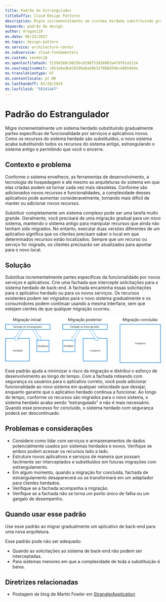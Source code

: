```yaml
---
title: Padrão do Estrangulador
titleSuffix: Cloud Design Patterns
description: Migre incrementalmente um sistema herdado substituindo gradualmente partes específicas de funcionalidade por serviços e aplicativos novos.
keywords: padrão de design
author: dragon119
ms.date: 06/23/2017
ms.topic: design-pattern
ms.service: architecture-center
ms.subservice: cloud-fundamentals
ms.custom: seodec18
ms.openlocfilehash: f139d368c98256c0190753930983a47df81a5134
ms.sourcegitcommit: c053e6edb429299a0ad9b327888d596c48859d4a
ms.translationtype: HT
ms.contentlocale: pt-BR
ms.lasthandoff: 03/20/2019
ms.locfileid: "58241447"
---
```

# <a name="strangler-pattern"></a>Padrão do Estrangulador

Migre incrementalmente um sistema herdado substituindo gradualmente partes específicas de funcionalidade por serviços e aplicativos novos. Como os recursos do sistema herdado são substituídos, o novo sistema acaba substituindo todos os recursos do sistema antigo, estrangulando o sistema antigo e permitindo que você o encerre.

## <a name="context-and-problem"></a>Contexto e problema

Conforme o sistema envelhece, as ferramentas de desenvolvimento, a tecnologia de hospedagem e até mesmo as arquiteturas do sistema em que elas criadas podem se tornar cada vez mais obsoletas. Conforme são adicionados novos recursos e funcionalidades, a complexidade desses aplicativos pode aumentar consideravelmente, tornando mais difícil de manter ou adicionar novos recursos.

Substituir completamente um sistema complexo pode ser uma tarefa muito grande. Geralmente, você precisará de uma migração gradual para um novo sistema, mantendo o sistema antigo para manipular recursos que ainda não tenham sido migrados. No entanto, executar duas versões diferentes de um aplicativo significa que os clientes precisam saber o local em que determinados recursos estão localizados. Sempre que um recurso ou serviço for migrado, os clientes precisarão ser atualizados para apontar para o novo local.

## <a name="solution"></a>Solução

Substitua incrementalmente partes específicas da funcionalidade por novos serviços e aplicativos. Crie uma fachada que intercepte solicitações para o sistema herdado de back-end. A fachada encaminha essas solicitações para o aplicativo herdado ou para os novos serviços. Os recursos existentes podem ser migrados para o novo sistema gradualmente e os consumidores podem continuar usando a mesma interface, sem que estejam cientes de que qualquer migração ocorreu.

![Diagrama do padrão do Estrangulador](./_images/strangler.png)

Esse padrão ajuda a minimizar o risco da migração e distribui o esforço de desenvolvimento ao longo do tempo. Com a fachada roteando com segurança os usuários para o aplicativo correto, você pode adicionar funcionalidade ao novo sistema em qualquer velocidade que desejar, enquanto garante que o aplicativo herdado continua a funcionar. Ao longo do tempo, conforme os recursos são migrados para o novo sistema, o sistema herdado acaba sendo “estrangulado" e não é mais necessário. Quando esse processo for concluído, o sistema herdado com segurança poderá ser descontinuado.

## <a name="issues-and-considerations"></a>Problemas e considerações

- Considere como lidar com serviços e armazenamentos de dados potencialmente usados por sistemas herdados e novos. Verifique se ambos podem acessar os recursos lado a lado.
- Estruture novos aplicativos e serviços de maneira que possam facilmente ser interceptados e substituídos em futuras migrações com estrangulamento.
- Em algum momento, quando a migração for concluída, fachada de estrangulamento desaparecerá ou se transformará em um adaptador para clientes herdados.
- Verifique se a fachada acompanha a migração.
- Verifique se a fachada não se torna um ponto único de falha ou um gargalo de desempenho.

## <a name="when-to-use-this-pattern"></a>Quando usar esse padrão

Use esse padrão ao migrar gradualmente um aplicativo de back-end para uma nova arquitetura.

Esse padrão pode não ser adequado:

- Quando as solicitações ao sistema de back-end não podem ser interceptadas.
- Para sistemas menores em que a complexidade de toda a substituição é baixa.

## <a name="related-guidance"></a>Diretrizes relacionadas

- Postagem de blog de Martin Fowler em [StranglerApplication](https://www.martinfowler.com/bliki/StranglerApplication.html)
